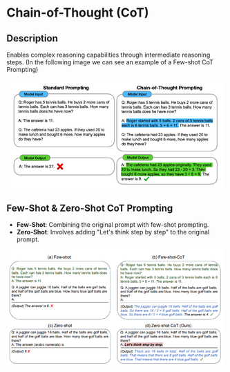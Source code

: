 # Chain-of-Thought (CoT)

## Description

Enables complex reasoning capabilities through intermediate reasoning steps. (In the following image we can see an example of a Few-shot CoT Prompting)

![](chain_of_thought/image2.png)

## Few-Shot & Zero-Shot CoT Prompting

- **Few-Shot**: Combining the original prompt with few-shot prompting.
- **Zero-Shot**: Involves adding "Let's think step by step" to the original prompt.

![](chain_of_thought/image1.png)
